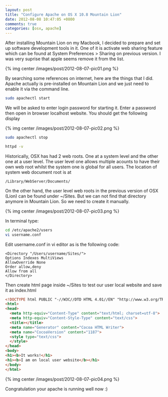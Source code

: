 ```yaml
---
layout: post
title: "Configure Apache on OS X 10.8 Mountain Lion"
date: 2012-08-08 10:47:05 +0800
comments: true
categories: [osx, apache]
---
```

After installing Mountain Lion on my Macbook, I decided to prepare and set up software development tools in it. One of it is activate web sharing feature which can be found at System Preferences > Sharing on previous version. I was very suprise that apple seems remove it from the list.

{% img center /images/post/2012-08-07-pic01.png %}

By searching some references on internet, here are the things that I did. Apache actually is pre-installed on Mountain Lion and we just need to enable it via the command line.

``` bash start apache server
sudo apachectl start

```

We will be asked to enter login password for starting it. Enter a password then open in browser localhost website. You should get the following display

{% img center /images/post/2012-08-07-pic02.png %}

``` bash stop apache server
sudo apachectl stop
```

``` bash get apache version
httpd -v
```
Historically, OSX has had 2 web roots. One at a system level and the other one at a user level. The user level one allows multiple acounts to have their own web root whilst the system one is global for all users. The location of system web document root is at

``` text
/Library/WebServer/Documents/
```
On the other hand, the user level web roots in the previous version of OSX (Lion) can be found under ~/Sites. But we can not find that directory anymore in Mountain Lion. So we need to create it manually.

{% img center /images/post/2012-08-07-pic03.png %}

In terminal type:
``` bash edit configuration
cd /etc/apache2/users
vi username.conf
```

Edit username.conf in vi editor as is the following code:

``` text
<Directory "/Users/username/Sites/">
Options Indexes MultiViews
AllowOverride None
Order allow,deny
Allow from all
</Directory>
```

Then create html page inside ~/Sites to test our user local website and save it as index.html
``` html sample page
<!DOCTYPE html PUBLIC "-//W3C//DTD HTML 4.01//EN" "http://www.w3.org/TR/html4/strict.dtd">
<html>
<head>
  <meta http-equiv="Content-Type" content="text/html; charset=utf-8">
  <meta http-equiv="Content-Style-Type" content="text/css">
  <title></title>
  <meta name="Generator" content="Cocoa HTML Writer">
  <meta name="CocoaVersion" content="1187">
  <style type="text/css">
  </style>
</head>
<body>
<h1><b>It works!</h1>
<h1><b>I am on local user website</b></h1>
</body>
</html>

```
{% img center /images/post/2012-08-07-pic04.png %}

Congratulation your apache is running well now :)
